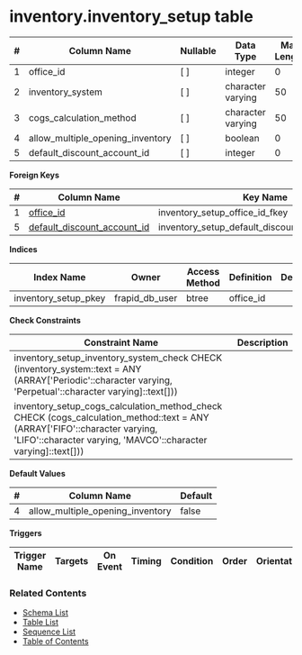 # inventory.inventory_setup table



| # | Column Name | Nullable | Data Type | Max Length | Description |
| --- | --- | --- | --- | --- | --- |
| 1 | office_id | [ ] | integer | 0 |  |
| 2 | inventory_system | [ ] | character varying | 50 |  |
| 3 | cogs_calculation_method | [ ] | character varying | 50 |  |
| 4 | allow_multiple_opening_inventory | [ ] | boolean | 0 |  |
| 5 | default_discount_account_id | [ ] | integer | 0 |  |



**Foreign Keys**

| # | Column Name | Key Name | References |
| --- | --- | --- | --- |
| 1 | [office_id](../core/offices.md) | inventory_setup_office_id_fkey | core.offices.office_id |
| 5 | [default_discount_account_id](../finance/accounts.md) | inventory_setup_default_discount_account_id_fkey | finance.accounts.account_id |



**Indices**

| Index Name | Owner | Access Method | Definition | Description |
| --- | --- | --- | --- | --- |
| inventory_setup_pkey | frapid_db_user | btree | office_id |  |



**Check Constraints**

| Constraint Name | Description |
| --- | --- |
| inventory_setup_inventory_system_check CHECK (inventory_system::text = ANY (ARRAY['Periodic'::character varying, 'Perpetual'::character varying]::text[])) |  |
| inventory_setup_cogs_calculation_method_check CHECK (cogs_calculation_method::text = ANY (ARRAY['FIFO'::character varying, 'LIFO'::character varying, 'MAVCO'::character varying]::text[])) |  |



**Default Values**

| # | Column Name | Default |
| --- | --- | --- |
| 4 | allow_multiple_opening_inventory | false |


**Triggers**

| Trigger Name | Targets | On Event | Timing | Condition | Order | Orientation | Description |
| --- | --- | --- | --- | --- | --- | --- | --- |


### Related Contents
* [Schema List](../../schemas.md)
* [Table List](../../tables.md)
* [Sequence List](../../sequences.md)
* [Table of Contents](../../README.md)
